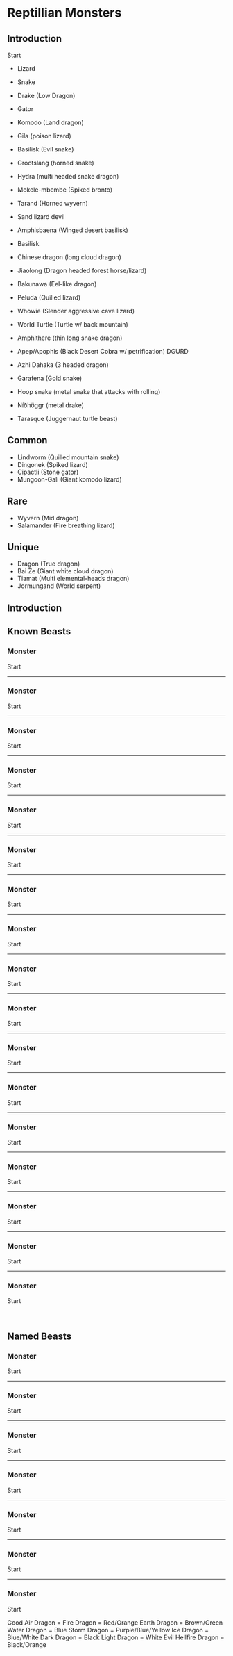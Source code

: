 # Reptillian Monsters

## Introduction

Start

- Lizard
- Snake



- Drake (Low Dragon)
- Gator
- Komodo (Land dragon)
- Gila (poison lizard)
- Basilisk (Evil snake)
- Grootslang (horned snake)
- Hydra (multi headed snake dragon)
- Mokele-mbembe (Spiked bronto)
- Tarand (Horned wyvern)
- Sand lizard devil
- Amphisbaena (Winged desert basilisk)
- Basilisk

- Chinese dragon (long cloud dragon)
- Jiaolong (Dragon headed forest horse/lizard)

- Bakunawa (Eel-like dragon)

- Peluda (Quilled lizard)
- Whowie (Slender aggressive cave lizard)
- World Turtle (Turtle w/ back mountain)
- Amphithere (thin long snake dragon)
- Apep/Apophis (Black Desert Cobra w/ petrification) DGURD
- Azhi Dahaka (3 headed dragon)
- Garafena (Gold snake)
- Hoop snake (metal snake that attacks with rolling)
- Níðhöggr (metal drake)
- Tarasque (Juggernaut turtle beast)


## Common
- Lindworm (Quilled mountain snake)
- Dingonek (Spiked lizard)
- Cipactli (Stone gator)
- Mungoon-Gali (Giant komodo lizard)

## Rare
- Wyvern (Mid dragon)
- Salamander (Fire breathing lizard)

## Unique
- Dragon (True dragon)
- Bai Ze (Giant white cloud dragon)
- Tiamat (Multi elemental-heads dragon)
- Jormungand (World serpent)

## Introduction


## Known Beasts
### Monster
Start

---

### Monster
Start

---

### Monster
Start

---

### Monster
Start

---

### Monster
Start

---

### Monster
Start

---

### Monster
Start

---

### Monster
Start

---

### Monster
Start

---

### Monster
Start

---

### Monster
Start

---

### Monster
Start

---

### Monster
Start

---

### Monster
Start

---

### Monster
Start

---

### Monster
Start

---

### Monster
Start


<br/>


## Named Beasts


### Monster
Start

---

### Monster
Start

---

### Monster
Start

---

### Monster
Start

---

### Monster
Start

---

### Monster
Start

---

### Monster
Start

Good Air Dragon = 
Fire Dragon =  Red/Orange
Earth Dragon =  Brown/Green
Water Dragon =  Blue
Storm Dragon =  Purple/Blue/Yellow
Ice Dragon =  Blue/White
Dark Dragon =  Black
Light Dragon =  White
Evil Hellfire Dragon = Black/Orange